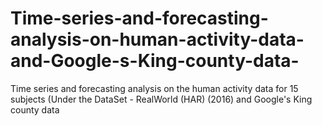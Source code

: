 # Time-series-and-forecasting-analysis-on-human-activity-data-and-Google-s-King-county-data-
Time series and forecasting analysis on the human activity data for 15 subjects (Under the DataSet - RealWorld (HAR) (2016) and Google's King county data
